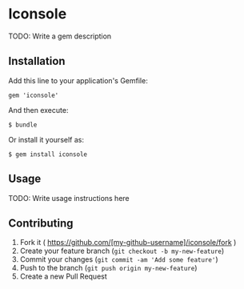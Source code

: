 # Iconsole

TODO: Write a gem description

## Installation

Add this line to your application's Gemfile:

    gem 'iconsole'

And then execute:

    $ bundle

Or install it yourself as:

    $ gem install iconsole

## Usage

TODO: Write usage instructions here

## Contributing

1. Fork it ( https://github.com/[my-github-username]/iconsole/fork )
2. Create your feature branch (`git checkout -b my-new-feature`)
3. Commit your changes (`git commit -am 'Add some feature'`)
4. Push to the branch (`git push origin my-new-feature`)
5. Create a new Pull Request
